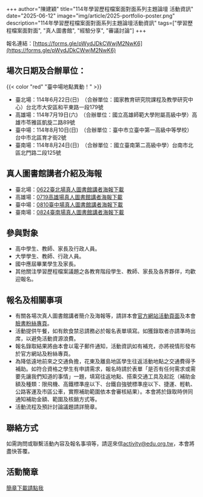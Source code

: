 +++
author="陳建穎"
title="114年學習歷程檔案面對面系列主題論壇 活動資訊"
date="2025-06-12"
image="img/article/2025-portfolio-poster.png"
description="114年學習歷程檔案面對面系列主題論壇活動資訊"
tags=["學習歷程檔案面對面", "真人圖書館", "經驗分享", "審議討論"]
+++

報名連結：[https://forms.gle/pWydJDkCWwjM2NwK6](https://forms.gle/pWydJDkCWwjM2NwK6)

## 場次日期及合辦單位：
{{< color "red" "臺中場地點異動！"  >}}
- 臺北場：114年6月22日(日)　（合辦單位：國家教育研究院課程及教學研究中心）台北市大安區和平東路一段179號
- 高雄場：114年7月19日(六)　（合辦單位：國立高雄師範大學附屬高級中學）高雄市苓雅區凱旋二路89號
- 臺中場：114年8月10日(日)　（合辦單位：臺中市立臺中第一高級中等學校）台中市北區育才街2號
- 臺南場：114年8月24日(日)　（合辦單位：國立臺南第二高級中學）台南市北區北門路二段125號

## 真人圖書館講者介紹及海報

- 臺北場：[0622臺北場真人圖書館講者海報下載](https://drive.google.com/file/d/1i2xNUQfv16flwJAdbEpOac8cY4hhqqeP/view?usp=sharing)
- 高雄場：[0719高雄場真人圖書館講者海報下載](https://drive.google.com/file/d/1yMjSzs337ASnwk6GaRlNd2PTEmuI_re1/view?usp=sharing)
- 臺中場：[0810臺中場真人圖書館講者海報下載](https://drive.google.com/file/d/11it3DroP3Lb_Zewt2T6U1F3wijtDz3xB/view?usp=sharing)
- 臺南場：[0824臺南場真人圖書館講者海報下載](https://drive.google.com/file/d/1JqlyHK5_UYg220qu4E7qotwm2M9bcZ03/view?usp=sharing)

## 參與對象

- 高中學生、教師、家長及行政人員。
- 大學學生、教師、行政人員。
- 國中應屆畢業學生及家長。
- 其他關注學習歷程檔案議題之各教育階段學生、教師、家長及各界夥伴，均歡迎報名。

## 報名及相關事項

- 有關各場次真人圖書館講者簡介及海報等，請詳本會[官方網站活動頁面](https://edu.org.tw/blog/2025-portfolio)及本會[臉書粉絲專頁](https://facebook.com/edu.org.tw)。
- 活動提供午餐，如有飲食禁忌請務必於報名表單填寫。如獲錄取者亦請準時出席，以避免活動資源浪費。
- 報名錄取結果將由本會以電子郵件通知，活動資訊如有補充，亦將視情形發布於官方網站及粉絲專頁。
- 為降低遠地前來之交通負擔，花東及離島地區學生往返活動地點之交通費得予補助。如符合資格之學生有申請需求，報名時請於表單「是否有任何需求或需要先讓我們知道的事情」一題，填寫往返地點、搭乘交通工具及起訖（補助金額及種類：限飛機、高鐵標準座以下、台鐵自強號標準座以下、捷運、輕軌、公路客運及市區公車，實際補助範圍依本會審核結果）。本會將於錄取時併同通知補助金額、範圍及核銷方式等。
- 活動流程及預計討論議題請詳簡章。

## 聯絡方式

如需詢問或聯繫活動內容及報名事項等，請逕來信[activity@edu.org.tw](mailto:activity@edu.org.tw)，本會將盡快答覆。

## 活動簡章

[簡章下載請點我](https://drive.google.com/file/d/1rOJznRD-CwuHWK-U9jYZ8sWB_Cs4ZP2q/view?usp=sharing)

